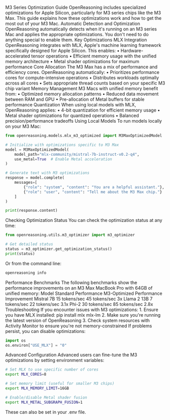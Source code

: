 M3 Series Optimization Guide
OpenReasoning includes specialized optimizations for Apple Silicon, particularly for M3 series chips like the M3 Max. This guide explains how these optimizations work and how to get the most out of your M3 Mac.
Automatic Detection and Optimization
OpenReasoning automatically detects when it's running on an M3 series Mac and applies the appropriate optimizations. You don't need to do anything special to enable them.
Key Optimizations
MLX Integration
OpenReasoning integrates with MLX, Apple's machine learning framework specifically designed for Apple Silicon. This enables:
	•	Hardware-accelerated tensor operations
	•	Efficient memory usage with the unified memory architecture
	•	Metal shader optimizations for maximum performance
Core Allocation
The M3 Max has a mix of performance and efficiency cores. OpenReasoning automatically:
	•	Prioritizes performance cores for compute-intensive operations
	•	Distributes workloads optimally across all cores
	•	Sets appropriate thread counts based on your specific M3 chip variant
Memory Management
M3 Macs with unified memory benefit from:
	•	Optimized memory allocation patterns
	•	Reduced data movement between RAM and GPU
	•	Pre-allocation of Metal buffers for stable performance
Quantization
When using local models with MLX, OpenReasoning applies:
	•	4-bit quantization for efficient memory usage
	•	Metal shader optimizations for quantized operations
	•	Balanced precision/performance tradeoffs
Using Local Models
To run models locally on your M3 Mac:

```python
from openreasoning.models.mlx_m3_optimized import M3MaxOptimizedModel

# Initialize with optimizations specific to M3 Max
model = M3MaxOptimizedModel(
    model_path="mlx-community/mistral-7b-instruct-v0.2-q4",
    use_metal=True  # Enable Metal acceleration
)

# Generate text with M3 optimizations
response = model.complete(
    messages=[
        {"role": "system", "content": "You are a helpful assistant."},
        {"role": "user", "content": "Tell me about the M3 Max chip."}
    ]
)

print(response.content)
```

Checking Optimization Status
You can check the optimization status at any time:

```python
from openreasoning.utils.m3_optimizer import m3_optimizer

# Get detailed status
status = m3_optimizer.get_optimization_status()
print(status)
```

Or from the command line:

```bash
openreasoning info
```

Performance Benchmarks
The following benchmarks show the performance improvements on an M3 Max MacBook Pro with 64GB of unified memory:
Model
Standard Performance
M3-Optimized Performance
Improvement
Mistral 7B
15 tokens/sec
45 tokens/sec
3x
Llama 2 13B
7 tokens/sec
22 tokens/sec
3.1x
Phi-2
30 tokens/sec
85 tokens/sec
2.8x
Troubleshooting
If you encounter issues with M3 optimizations:
	1.	Ensure you have MLX installed: pip install mlx mlx-lm
	2.	Make sure you're running the latest version of OpenReasoning
	3.	Check system resources with Activity Monitor to ensure you're not memory-constrained
If problems persist, you can disable optimizations:

```python
import os
os.environ["USE_MLX"] = "0"
```

Advanced Configuration
Advanced users can fine-tune the M3 optimizations by setting environment variables:

```bash
# Set MLX to use specific number of cores
export MLX_CORES=8

# Set memory limit (useful for smaller M3 chips)
export MLX_MEMORY_LIMIT=16GB

# Enable/disable Metal shader fusion
export MLX_METAL_SUBGRAPH_FUSION=1
```

These can also be set in your .env file. 
